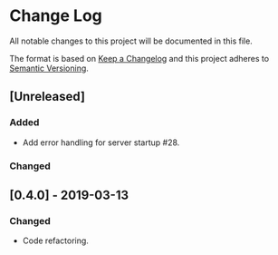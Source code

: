 # Change Log

All notable changes to this project will be documented in this file.

The format is based on [Keep a Changelog](http://keepachangelog.com/)
and this project adheres to [Semantic Versioning](http://semver.org/).


## [Unreleased]

### Added

- Add error handling for server startup #28.

### Changed



## [0.4.0] - 2019-03-13

### Changed

- Code refactoring.
